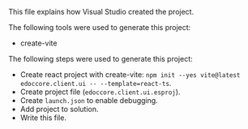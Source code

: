This file explains how Visual Studio created the project.

The following tools were used to generate this project:
- create-vite

The following steps were used to generate this project:
- Create react project with create-vite: `npm init --yes vite@latest edoccore.client.ui -- --template=react-ts`.
- Create project file (`edoccore.client.ui.esproj`).
- Create `launch.json` to enable debugging.
- Add project to solution.
- Write this file.
